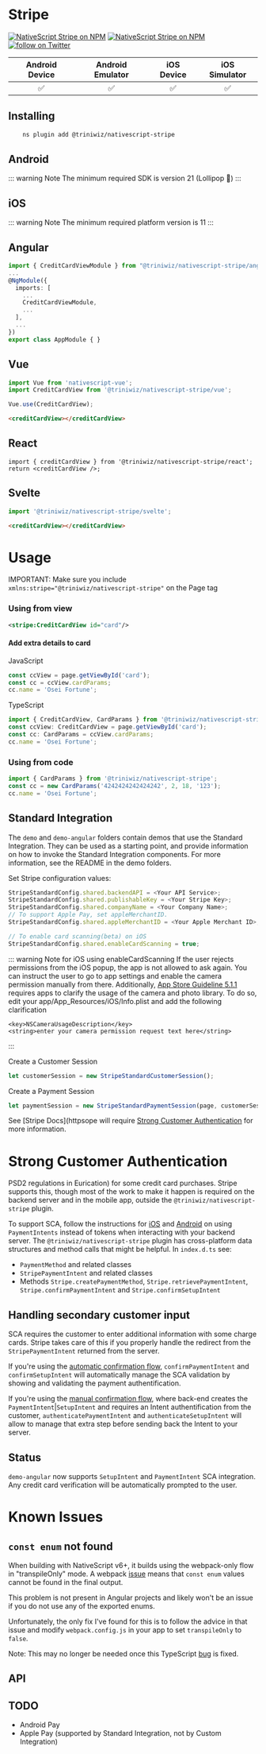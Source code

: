 # Stripe

<p>
<a href="https://www.npmjs.com/package/@triniwiz/nativescript-stripe">
<img src="https://img.shields.io/npm/v/@triniwiz/nativescript-stripe.svg?style=for-the-badge"
            alt="NativeScript Stripe on NPM"/></a>

<a href="https://www.npmjs.com/package/@triniwiz/nativescript-stripe">
<img src="https://img.shields.io/npm/dt/@triniwiz/nativescript-stripe.svg?style=for-the-badge&label=npm%20downloads&" alt="NativeScript Stripe on NPM"></a>

<a href="https://twitter.com/intent/follow?screen_name=triniwiz">
<img src="https://img.shields.io/twitter/follow/triniwiz?style=style=for-the-badge&logo=twitter" alt="follow on Twitter"></a>
</p>


|   Android Device   |  Android Emulator  |     iOS Device     |   iOS Simulator    |
| :----------------: | :----------------: | :----------------: | :----------------: |
| :white_check_mark: | :white_check_mark: | :white_check_mark: | :white_check_mark: |

## Installing

```bash
    ns plugin add @triniwiz/nativescript-stripe
```

## Android

::: warning Note
The minimum required SDK is version 21 (Lollipop :lollipop:)
:::

## iOS

::: warning Note
The minimum required platform version is 11
:::

## Angular

```ts
import { CreditCardViewModule } from "@triniwiz/nativescript-stripe/angular";
...
@NgModule({
  imports: [
    ...
    CreditCardViewModule,
    ...
  ],
  ...
})
export class AppModule { }
```

## Vue

```ts
import Vue from 'nativescript-vue';
import CreditCardView from '@triniwiz/nativescript-stripe/vue';

Vue.use(CreditCardView);
```

```html
<creditCardView></creditCardView>
```

## React

```tsx
import { creditCardView } from '@triniwiz/nativescript-stripe/react';
return <creditCardView />;
```

## Svelte

```ts
import '@triniwiz/nativescript-stripe/svelte';
```

```html
<creditCardView></creditCardView>
```

# Usage

IMPORTANT: Make sure you include `xmlns:stripe="@triniwiz/nativescript-stripe"` on the Page tag

### Using from view

```xml
<stripe:CreditCardView id="card"/>
```

#### Add extra details to card

JavaScript

```js
const ccView = page.getViewById('card');
const cc = ccView.cardParams;
cc.name = 'Osei Fortune';
```

TypeScript

```ts
import { CreditCardView, CardParams } from '@triniwiz/nativescript-stripe';
const ccView: CreditCardView = page.getViewById('card');
const cc: CardParams = ccView.cardParams;
cc.name = 'Osei Fortune';
```

### Using from code

```ts
import { CardParams } from '@triniwiz/nativescript-stripe';
const cc = new CardParams('4242424242424242', 2, 18, '123');
cc.name = 'Osei Fortune';
```

## Standard Integration

The `demo` and `demo-angular` folders contain demos that use the Standard Integration.
They can be used as a starting point, and provide information on how to invoke the
Standard Integration components. For more information, see the README in the
demo folders.

Set Stripe configuration values:

```ts
StripeStandardConfig.shared.backendAPI = <Your API Service>;
StripeStandardConfig.shared.publishableKey = <Your Stripe Key>;
StripeStandardConfig.shared.companyName = <Your Company Name>;
// To support Apple Pay, set appleMerchantID.
StripeStandardConfig.shared.appleMerchantID = <Your Apple Merchant ID>;

// To enable card scanning(beta) on iOS
StripeStandardConfig.shared.enableCardScanning = true;
```

::: warning Note for iOS using enableCardScanning
If the user rejects permissions from the iOS popup, the app is not allowed to ask again. You can instruct the user to go to app settings and enable the camera permission manually from there. Additionally, [App Store Guideline 5.1.1](https://developer.apple.com/app-store/review/guidelines/#data-collection-and-storage) requires apps to clarify the usage of the camera and photo library. To do so, edit your app/App_Resources/iOS/Info.plist and add the following clarification

```Plist
<key>NSCameraUsageDescription</key>
<string>enter your camera permission request text here</string>

```

:::

Create a Customer Session

```ts
let customerSession = new StripeStandardCustomerSession();
```

Create a Payment Session

```ts
let paymentSession = new StripeStandardPaymentSession(page, customerSession, price, 'usd', listener);
```

See [Stripe Docs](httpsope will require [Strong Customer Authentication](https://stripe.com/payments/strong-customer-authent://stripe.com/docs/mobile) for more information.

# Strong Customer Authentication

PSD2 regulations in Eurication)
for some credit card purchases. Stripe supports this, though most of the work to make it happen is
required on the backend server and in the mobile app, outside the `@triniwiz/nativescript-stripe` plugin.

To support SCA, follow the instructions for [iOS](https://stripe.com/docs/payments/payment-intents/ios)
and [Android](https://stripe.com/docs/payments/payment-intents/android) on using `PaymentIntents` instead
of tokens when interacting with your backend server. The `@triniwiz/nativescript-stripe` plugin has
cross-platform data structures and method calls that might be helpful. In `index.d.ts` see:

- `PaymentMethod` and related classes
- `StripePaymentIntent` and related classes
- Methods `Stripe.createPaymentMethod`, `Stripe.retrievePaymentIntent`, `Stripe.confirmPaymentIntent` and `Stripe.confirmSetupIntent`

## Handling secondary customer input

SCA requires the customer to enter additional information with some charge cards. Stripe takes care of this
if you properly handle the redirect from the `StripePaymentIntent` returned from the server.

If you're using the [automatic confirmation flow](https://stripe.com/docs/payments/payment-intents/ios#automatic-confirmation-ios), `confirmPaymentIntent` and `confirmSetupIntent` will automatically manage the SCA validation by showing and validating the payment authentification.

If you're using the [manual confirmation flow](https://stripe.com/docs/payments/payment-intents/ios#manual-confirmation-ios), where back-end creates the `PaymentIntent`|`SetupIntent` and requires an Intent authentification from the customer, `authenticatePaymentIntent` and `authenticateSetupIntent` will allow to manage that extra step before sending back the Intent to your server.

## Status

`demo-angular` now supports `SetupIntent` and `PaymentIntent` SCA integration. Any credit card verification will be automatically prompted to the user.

# Known Issues

## `const enum` not found

When building with NativeScript v6+, it builds using the webpack-only flow in "transpileOnly" mode. A webpack [issue](https://github.com/NativeScript/nativescript-dev-webpack/issues/927) means that `const enum` values cannot be found in the final output.

This problem is not present in Angular projects and likely won't be an issue if you do not use any of the exported enums.

Unfortunately, the only fix I've found for this is to follow the advice in that issue and modify `webpack.config.js` in your app to set `transpileOnly` to `false`.

Note: This may no longer be needed once this TypeScript [bug](https://github.com/Microsoft/TypeScript/issues/16671) is fixed.

## API

## TODO

- Android Pay
- Apple Pay (supported by Standard Integration, not by Custom Integration)
